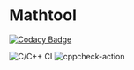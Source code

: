 # Mathtool

[![Codacy Badge](https://api.codacy.com/project/badge/Grade/5e3b291135f9454ebf7ae055842a013d)](https://app.codacy.com/manual/99002557/Mathtool?utm_source=github.com&utm_medium=referral&utm_content=99002557/Mathtool&utm_campaign=Badge_Grade_Dashboard)

![C/C++ CI](https://github.com/99002557/Mathtool/workflows/C/C++%20CI/badge.svg)
![cppcheck-action](https://github.com/99002557/Mathtool/workflows/cppcheck-action/badge.svg)

